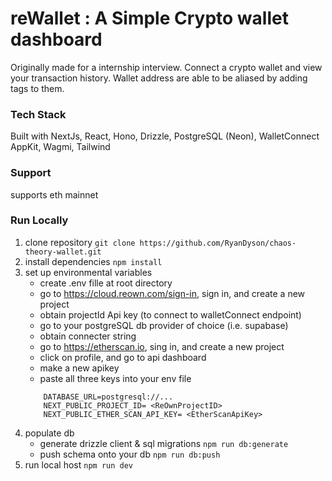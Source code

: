# reWallet : A Simple Crypto wallet dashboard

Originally made for a internship interview. Connect a crypto wallet and view your transaction history. Wallet address are able to be aliased by adding tags to them.

### Tech Stack

Built with NextJs, React, Hono, Drizzle, PostgreSQL (Neon), WalletConnect AppKit, Wagmi, Tailwind

### Support

supports eth mainnet

### Run Locally

1. clone repository
   `git clone https://github.com/RyanDyson/chaos-theory-wallet.git`
2. install dependencies
   `npm install`
3. set up environmental variables
   - create .env fille at root directory
   - go to https://cloud.reown.com/sign-in, sign in, and create a new project
   - obtain projectId Api key (to connect to walletConnect endpoint)
   - go to your postgreSQL db provider of choice (i.e. supabase)
   - obtain connecter string
   - go to https://etherscan.io, sing in, and create a new project
   - click on profile, and go to api dashboard
   - make a new apikey
   - paste all three keys into your env file
   ```
       DATABASE_URL=postgresql://...
       NEXT_PUBLIC_PROJECT_ID= <ReOwnProjectID>
       NEXT_PUBLIC_ETHER_SCAN_API_KEY= <EtherScanApiKey>
   ```
4. populate db
   - generate drizzle client & sql migrations
     `npm run db:generate`
   - push schema onto your db
     `npm run db:push`
5. run local host
   `npm run dev`
